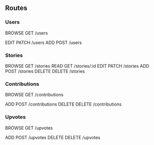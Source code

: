 ## Routes

### Users
BROWSE  GET     /users
<!-- READ    GET     /users/:id -->
EDIT    PATCH   /users
ADD     POST    /users
<!-- DELETE  DELETE  /users -->

### Stories
BROWSE  GET     /stories
READ    GET     /stories/:id
EDIT    PATCH   /stories
ADD     POST    /stories
DELETE  DELETE  /stories

### Contributions
BROWSE  GET     /contributions
<!-- READ    GET     /contributions/:id -->
<!-- EDIT    PATCH   /contributions -->
ADD     POST    /contributions
DELETE  DELETE  /contributions

### Upvotes
BROWSE  GET     /upvotes
<!-- READ    GET     /upvotes/:id -->
<!-- EDIT    PATCH   /upvotes -->
ADD     POST    /upvotes
DELETE  DELETE  /upvotes
